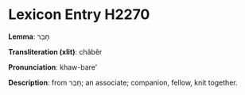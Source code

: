 # Lexicon Entry H2270

**Lemma**: חָבֵר

**Transliteration (xlit)**: châbêr

**Pronunciation**: khaw-bare'

**Description**:
from חָבַר; an associate; companion, fellow, knit together.
